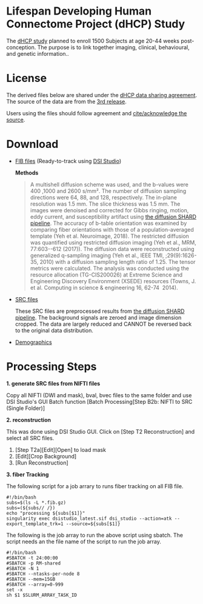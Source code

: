 # Lifespan Developing Human Connectome Project (dHCP) Study

The [dHCP study](https://www.humanconnectome.org/study/lifespan-developing-human-connectome-project) planned to enroll 1500 Subjects at age 20-44 weeks post-conception. The purpose is to link together imaging, clinical, behavioural, and genetic information..

# License

The derived files below are shared under the [dHCP data sharing agreement](http://www.developingconnectome.org/open-access-dhcp-data-terms-of-use-version-4-0_2019-05-23/). The source of the data are from the [3rd release](https://biomedia.github.io/dHCP-release-notes/index.html).

Users using the files should follow agreement and [cite/acknowledge the source](https://biomedia.github.io/dHCP-release-notes/cite.html).

# Download

- [FIB files](https://pitt-my.sharepoint.com/:f:/g/personal/yehfc_pitt_edu/EjTFYS254-ZJpHOiyb3dQnYBYKSIrsSp2WaymT9ZGAstGA?e=hHWVWT) (Ready-to-track using [DSI Studio](https://dsi-studio.labsolver.org))

  **Methods**
  > A multishell diffusion scheme was used, and the b-values were 400 ,1000 and 2600 s/mm². The number of diffusion sampling directions were 64, 88, and 128, respectively. The in-plane resolution was 1.5 mm. The slice thickness was 1.5 mm. The images were denoised and corrected for Gibbs ringing, motion, eddy current, and susceptibility artifact using [the diffusion SHARD pipeline](https://biomedia.github.io/dHCP-release-notes/dwi-shard.html). The accuracy of b-table orientation was examined by comparing fiber orientations with those of a population-averaged template (Yeh et al. Neuroimage, 2018). The restricted diffusion was quantified using restricted diffusion imaging (Yeh et al., MRM, 77:603--612 (2017)). The diffusion data were reconstructed using generalized q-sampling imaging (Yeh et al., IEEE TMI, ;29(9):1626-35, 2010) with a diffusion sampling length ratio of 1.25. The tensor metrics were calculated. The analysis was conducted using the resource allocation (TG-CIS200026) at Extreme Science and Engineering Discovery Environment (XSEDE) resources (Towns, J. et al. Computing in science & engineering 16, 62-74  2014).

- [SRC files](https://pitt-my.sharepoint.com/:f:/g/personal/yehfc_pitt_edu/EpU-Q0UfT41Koq0hQSAAJDMBvSVaWp8DjRqVagvjOcqWUA?e=fmDWQE)

  These SRC files are preprocessed results from [the diffusion SHARD pipeline](https://biomedia.github.io/dHCP-release-notes/dwi-shard.html). The background signals are zeroed and image dimension cropped. The data are largely reduced and CANNOT be reversed back to the original data distribution.

- [Demographics](https://biomedia.github.io/dHCP-release-notes/supplementary_files/combined.tsv)


# Processing Steps

**1. generate SRC files from NIFTI files**

Copy all NIFTI (DWI and mask), bval, bvec files to the same folder and use DSI Studio's GUI Batch function [Batch Processing[Step B2b: NIFTI to SRC (Single Folder)]

**2. reconstruction**

This was done using DSI Studio GUI. Click on [Step T2 Reconstruction] and select all SRC files.
1. [Step T2a][Edit][Open] to load mask 
2. [Edit][Crop Background]
3. [Run Reconstruction]


**3. fiber Tracking**

The following script for a job arrary to runs fiber tracking on all FIB file. 

```
#!/bin/bash
subs=$(ls -L *.fib.gz)
subs=(${subs// /})
echo "processing ${subs[$1]}"
singularity exec dsistudio_latest.sif dsi_studio --action=atk --export_template_trk=1 --source=${subs[$1]}
```

The following is the job array to run the above script using sbatch. The script needs an the file name of the script to run the job array.

```
#!/bin/bash
#SBATCH -t 24:00:00
#SBATCH -p RM-shared
#SBATCH -N 1
#SBATCH --ntasks-per-node 8
#SBATCH --mem=15GB
#SBATCH --array=0-999
set -x
sh $1 $SLURM_ARRAY_TASK_ID
```
